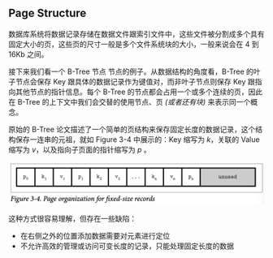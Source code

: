 ## Page Structure

数据库系统将数据记录存储在数据文件跟索引文件中，这些文件被分割成多个具有固定大小的页，这些页的尺寸一般是多个文件系统块的大小，一般来说会在 4 到 16Kb 之间。

接下来我们看一个 B-Tree 节点 节点的例子。从数据结构的角度看，B-Tree 的叶子节点会保存 Key 跟具体的数据记录作为键值对，而非叶子节点则保存 Key 跟指向其他节点的指针信息。每个 B-Tree 的节点都会占用一个或多个连续的页，因此在 B-Tree 的上下文中我们会交替的使用节点、页 *(或者还有块)* 来表示同一个概念。

原始的 B-Tree 论文描述了一个简单的页结构来保存固定长度的数据记录，这个结构保存一连串的元祖，就如 Figure 3-4 中展示的：Key 缩写为 $k$，关联的 Value 缩写为 $v$，以及指向子页面的指针缩写为 $p$ 。

![image-20210223143306093](./chapter_3_5_page_structure.assets/image-20210223143306093.png)

这种方式很容易理解，但存在一些缺陷：

- 在右侧之外的位置添加数据需要对元素进行定位
- 不允许高效的管理或访问可变长度的记录，只能处理固定长度的数据